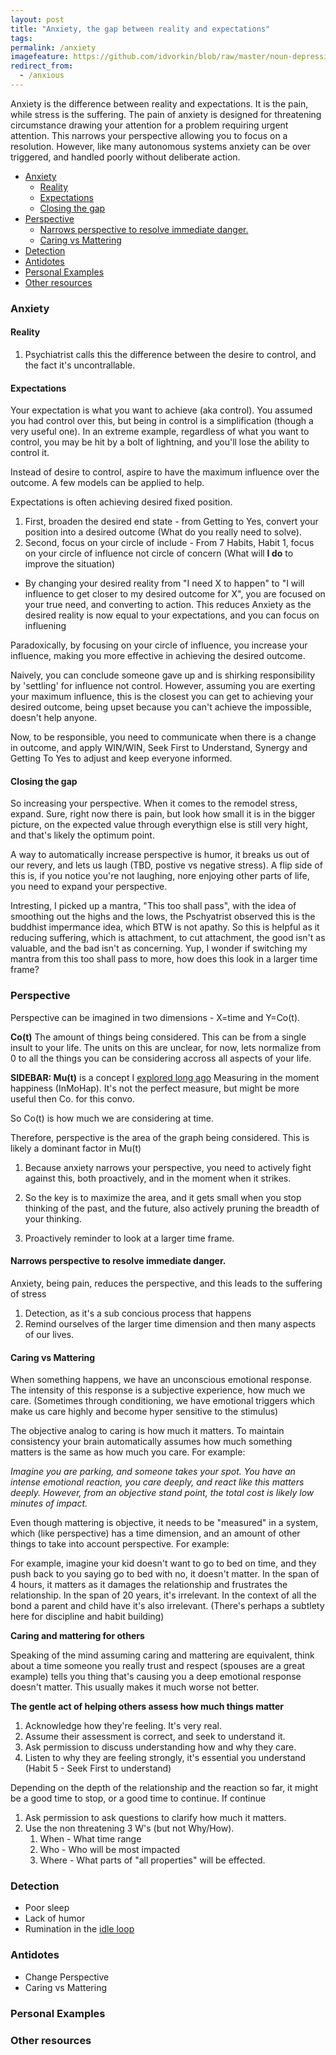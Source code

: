 ```yaml
---
layout: post
title: "Anxiety, the gap between reality and expectations"
tags:
permalink: /anxiety
imagefeature: https://github.com/idvorkin/blob/raw/master/noun-depression.png
redirect_from:
  - /anxious
---
```


Anxiety is the difference between reality and expectations. It is the pain, while stress is the suffering. The
pain of anxiety is designed for threatening circumstance drawing your attention for a problem requiring urgent attention. This narrows your perspective allowing you to focus on a resolution. However, like many autonomous systems anxiety can be over triggered, and handled poorly without deliberate action.

<!-- prettier-ignore-start -->
<!-- vim-markdown-toc GFM -->

- [Anxiety](#anxiety)
    - [Reality](#reality)
    - [Expectations](#expectations)
    - [Closing the gap](#closing-the-gap)
- [Perspective](#perspective)
    - [Narrows perspective to resolve immediate danger.](#narrows-perspective-to-resolve-immediate-danger)
    - [Caring vs Mattering](#caring-vs-mattering)
- [Detection](#detection)
- [Antidotes](#antidotes)
- [Personal Examples](#personal-examples)
- [Other resources](#other-resources)

<!-- vim-markdown-toc -->
<!-- prettier-ignore-end -->

### Anxiety

#### Reality

1. Psychiatrist calls this the difference between the desire to control, and the fact it's uncontrallable.

#### Expectations

Your expectation is what you want to achieve (aka control). You assumed you had control over this, but being in control is a simplification (though a very useful one). In an extreme example, regardless of what you want to control, you may be hit by a bolt of lightning, and you'll lose the ability to control it.

Instead of desire to control, aspire to have the maximum influence over the outcome. A few models can be applied to help.

Expectations is often achieving desired fixed position.

1. First, broaden the desired end state - from Getting to Yes, convert your position into a desired outcome (What do you really need to solve).
1. Second, focus on your circle of include - From 7 Habits, Habit 1, focus on your circle of influence not circle of concern (What will **I do** to improve the situation)

- By changing your desired reality from "I need X to happen" to "I will influence to get closer to my desired outcome for X", you are focused on your true need, and converting to action. This reduces Anxiety as the desired reality is now equal to your expectations, and you can focus on influening

Paradoxically, by focusing on your circle of influence, you increase your influence, making you more effective in achieving the desired outcome.

Naively, you can conclude someone gave up and is shirking responsibility by 'settling' for influence not control. However, assuming you are exerting your maximum influence, this is the closest you can get to achieving your desired outcome, being upset because you can't achieve the impossible, doesn't help anyone.

Now, to be responsible, you need to communicate when there is a change in outcome, and apply WIN/WIN, Seek First to Understand, Synergy and Getting To Yes to adjust and keep everyone informed.

#### Closing the gap

So increasing your perspective. When it comes to the remodel stress, expand. Sure, right now there is pain, but look how small it is in the bigger picture, on the expected value through everythign else is still very hight, and that's likely the optimum point.

A way to automatically increase perspective is humor, it breaks us out of our revery, and lets us laugh (TBD, postive vs negative stress). A flip side of this is, if you notice you're not laughing, nore enjoying other parts of life, you need to expand your perspective.

Intresting, I picked up a mantra, "This too shall pass", with the idea of smoothing out the highs and the lows, the Pschyatrist observed this is the buddhist impermance idea, which BTW is not apathy. So this is helpful as it reducing suffering, which is attachment, to cut attachment, the good isn't as valuable, and the bad isn't as concerning. Yup, I wonder if switching my mantra from this too shall pass to more, how does this look in a larger time frame?

### Perspective

Perspective can be imagined in two dimensions - X=time and Y=Co(t).

**Co(t)** The amount of things being considered. This can be from a single insult to your life. The units on this are unclear, for now, lets normalize from 0 to all the things you can be considering accross all aspects of your life.

**SIDEBAR: Mu(t)** is a concept I [explored long ago](http://ig2600.blogspot.com/2015/05/measuring-in-moment-happiness-with.html) Measuring in the moment happiness (InMoHap). It's not the perfect measure, but might be more useful then Co. for this convo.

So Co(t) is how much we are considering at time.

Therefore, perspective is the area of the graph being considered. This is likely a dominant factor in Mu(t)

1. Because anxiety narrows your perspective, you need to actively fight against this, both proactively, and in the moment when it strikes.

1. So the key is to maximize the area, and it gets small when you stop thinking of the past, and the future, also actively pruning the breadth of your thinking.

1. Proactively reminder to look at a larger time frame.

#### Narrows perspective to resolve immediate danger.

Anxiety, being pain, reduces the perspective, and this leads to the suffering of stress

1. Detection, as it's a sub concious process that happens
2. Remind ourselves of the larger time dimension and then many aspects of our lives.

#### Caring vs Mattering

When something happens, we have an unconscious emotional response. The intensity of this response is a subjective experience, how much we care. (Sometimes through conditioning, we have emotional triggers which make us care highly and become hyper sensitive to the stimulus)

The objective analog to caring is how much it matters. To maintain consistency your brain automatically assumes how much something matters is the same as how much you care. For example:

_Imagine you are parking, and someone takes your spot. You have an intense emotional reaction, you care deeply, and react like this matters deeply. However, from an objective stand point, the total cost is likely low minutes of impact._

Even though mattering is objective, it needs to be "measured" in a system, which (like perspective) has a time dimension, and an amount of other things to take into account perspective. For example:

For example, imagine your kid doesn't want to go to bed on time, and they push back to you saying go to bed with no, it doesn't matter. In the span of 4 hours, it matters as it damages the relationship and frustrates the relationship. In the span of 20 years, it's irrelevant. In the context of all the bond a parent and child have it's also irrelevant. (There's perhaps a subtlety here for discipline and habit building)

**Caring and mattering for others**

Speaking of the mind assuming caring and mattering are equivalent, think about a time someone you really trust and respect (spouses are a great example) tells you thing that's causing you a deep emotional response doesn't matter. This usually makes it much worse not better.

**The gentle act of helping others assess how much things matter**

1. Acknowledge how they're feeling. It's very real.
1. Assume their assessment is correct, and seek to understand it.
1. Ask permission to discuss understanding how and why they care.
1. Listen to why they are feeling strongly, it's essential you understand (Habit 5 - Seek First to understand)

Depending on the depth of the relationship and the reaction so far, it might be a good time to stop, or a good time to continue. If continue

1. Ask permission to ask questions to clarify how much it matters.
1. Use the non threatening 3 W's (but not Why/How).
   1. When - What time range
   1. Who - Who will be most impacted
   1. Where - What parts of "all properties" will be effected.

### Detection

- Poor sleep
- Lack of humor
- Rumination in the [idle loop](/idle-loop)

### Antidotes

- Change Perspective
- Caring vs Mattering

### Personal Examples

### Other resources
